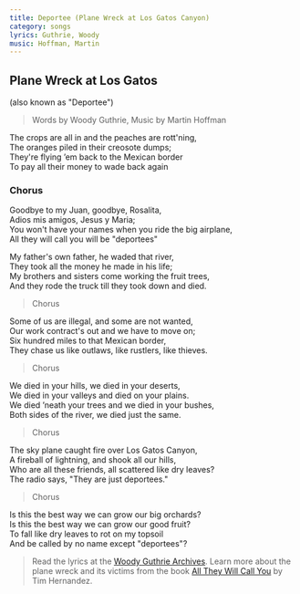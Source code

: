 ```yaml
---
title: Deportee (Plane Wreck at Los Gatos Canyon)
category: songs
lyrics: Guthrie, Woody
music: Hoffman, Martin
---
```


## Plane Wreck at Los Gatos
(also known as "Deportee")

> Words by Woody Guthrie, Music by Martin Hoffman

The crops are all in and the peaches are rott'ning,  
The oranges piled in their creosote dumps;  
They're flying &rsquo;em back to the Mexican border  
To pay all their money to wade back again

### Chorus

Goodbye to my Juan, goodbye, Rosalita,  
Adios mis amigos, Jesus y Maria;  
You won't have your names when you ride the big airplane,  
All they will call you will be "deportees"

My father's own father, he waded that river,  
They took all the money he made in his life;  
My brothers and sisters come working the fruit trees,  
And they rode the truck till they took down and died.

> Chorus

Some of us are illegal, and some are not wanted,  
Our work contract's out and we have to move on;  
Six hundred miles to that Mexican border,  
They chase us like outlaws, like rustlers, like thieves.

> Chorus

We died in your hills, we died in your deserts,  
We died in your valleys and died on your plains.  
We died &rsquo;neath your trees and we died in your bushes,  
Both sides of the river, we died just the same.

> Chorus

The sky plane caught fire over Los Gatos Canyon,  
A fireball of lightning, and shook all our hills,  
Who are all these friends, all scattered like dry leaves?  
The radio says, "They are just deportees."

> Chorus

Is this the best way we can grow our big orchards?  
Is this the best way we can grow our good fruit?  
To fall like dry leaves to rot on my topsoil  
And be called by no name except "deportees"?

> Read the lyrics at the [Woody Guthrie Archives](http://www.woodyguthrie.org/Lyrics/Plane_Wreck_At_Los_Gatos.htm). 
Learn more about the plane wreck and its victims from the book [All They Will Call You](https://uapress.arizona.edu/book/all-they-will-call-you) 
by Tim Hernandez.
